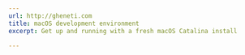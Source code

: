 ```yaml
---
url: http://gheneti.com
title: macOS development environment
excerpt: Get up and running with a fresh macOS Catalina install

---
```

